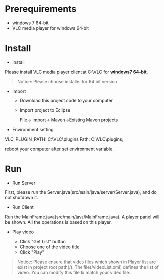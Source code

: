# Prerequirements

* windows 7 64-bit 
* VLC media player for windows 64-bit 

 

# Install

* Install 

Please install VLC media player client at C:\VLC for [**windows7 64-bit**](http://www.videolan.org/vlc/download-windows.html). 

>Notice: Please choose installer for 64 bit version

* Import 

	* Download this project code to your computer
	* Import project to Eclipse
	
		 File-> import-> Maven->Existing Maven projects
		 
* Environment setting
 
 VLC_PLUGIN_PATH:  C:\VLC\plugins
 Path:   C:\VLC\plugins;
 
 reboot your computer after set environment variable.
 

		 
		 
# Run

* Run Server

First, please run the Server.java(src/main/java/server/Server.java), and do not shutdown it.

* Run Client
 
Run the MainFrame.java(src/main/java/MainFrame.java). A player panel will be shown. All the operations is based on this player.

* Play video

	* Click "Get List" button
	* Choose one of the video title
	* Click "Play"
	
> Notice: Please ensure that video files which shown in Player list are exist in project root path(/). The file(/videoList.xml) defines the list of video. You can modify this file to match your video file. 
